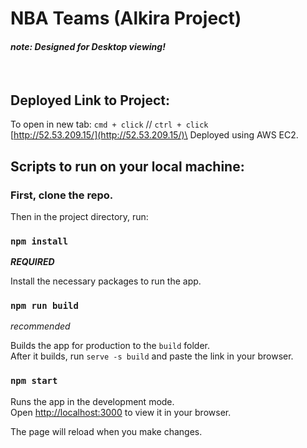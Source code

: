# NBA Teams (Alkira Project)
#### *note: Designed for Desktop viewing!*
<br />

## Deployed Link to Project:
To open in new tab: `cmd + click`  //  `ctrl + click`\
[http://52.53.209.15/](http://52.53.209.15/)\
Deployed using AWS EC2.
<br />

## Scripts to run on your local machine:

### First, clone the repo.
Then in the project directory, run:

### `npm install`
***REQUIRED***

Install the necessary packages to run the app.

### `npm run build`
*recommended*

Builds the app for production to the `build` folder.\
After it builds, run `serve -s build` and paste the link in your browser.

### `npm start`

Runs the app in the development mode.\
Open [http://localhost:3000](http://localhost:3000) to view it in your browser.

The page will reload when you make changes.
